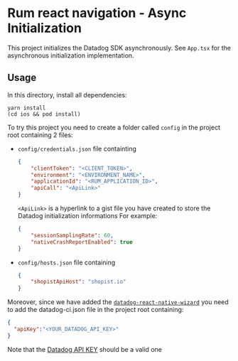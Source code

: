 # Rum react navigation - Async Initialization

This project initializes the Datadog SDK asynchronously.
See `App.tsx` for the asynchronous initialization implementation.

## Usage

In this directory, install all dependencies:

```shell
yarn install
(cd ios && pod install)
```

To try this project you need to create a folder called `config` in the project root containing 2 files:

- `config/credentials.json` file containting

    ```json
    {
        "clientToken": "<CLIENT_TOKEN>",
        "environment": "<ENVIRONMENT_NAME>",
        "applicationId": "<RUM_APPLICATION_ID>",
        "apiCall": "<ApiLink>"
    }
    ```

    `<ApiLink>` is a hyperlink to a gist file you have created to store the Datadog initialization informations
    For example:

    ```json
    {
        "sessionSamplingRate": 60,
        "nativeCrashReportEnabled": true
    }
    ```

- `config/hosts.json` file containing

    ```json
    {
        "shopistApiHost": "shopist.io"
    }
    ```

Moreover, since we have added the [`datadog-react-native-wizard`][1] you need to add the datadog-ci.json file in the project root containing:

```json
{
  "apiKey":"<YOUR_DATADOG_API_KEY>"
}
```

Note that the [Datadog API KEY][2] should be a valid one

[1]: https://docs.datadoghq.com/real_user_monitoring/error_tracking/reactnative/#alternatives-to-datadog-react-native-wizard
[2]: https://docs.datadoghq.com/account_management/api-app-keys/#application-keys
